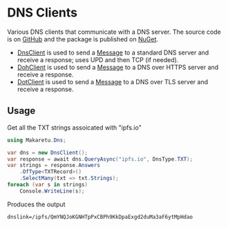 # DNS Clients

Various DNS clients that communicate with a DNS server. The source code is on [GitHub](https://github.com/richardschneider/net-udns) and the package is published on [NuGet](https://www.nuget.org/packages/Makaretu.Dns.Unicast).

- [DnsClient](xref:Makaretu.Dns.DnsClient) is used to send a [Message](xref:Makaretu.Dns.Message) 
  to a standard DNS server and receive a response; uses UPD and then TCP (if needed).
- [DohClient](xref:Makaretu.Dns.DohClient) is used to send a [Message](xref:Makaretu.Dns.Message) 
  to a DNS over HTTPS server and receive a response.
- [DotClient](xref:Makaretu.Dns.DotClient) is used to send a [Message](xref:Makaretu.Dns.Message) 
  to a DNS over TLS server and receive a response.

## Usage

Get all the TXT strings assoicated with "ipfs.io"

```csharp
using Makaretu.Dns;

var dns = new DnsClient();
var response = await dns.QueryAsync("ipfs.io", DnsType.TXT);
var strings = response.Answers
    .OfType<TXTRecord>()
    .SelectMany(txt => txt.Strings);
foreach (var s in strings)
    Console.WriteLine(s);
```

Produces the output
```
dnslink=/ipfs/QmYNQJoKGNHTpPxCBPh9KkDpaExgd2duMa3aF6ytMpHdao
```

